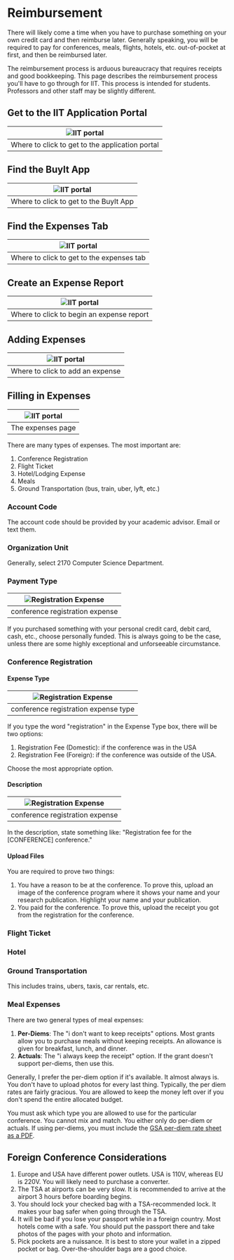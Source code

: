 # Reimbursement

There will likely come a time when you have to purchase something on your own
credit card and then reimburse later. Generally speaking, you will be required to pay for conferences, meals, flights, hotels, etc. out-of-pocket at first, and then be reimbursed later.

The reimbursement process is arduous bureaucracy that requires receipts and good
bookkeeping. This page describes the reimbursement process you'll have to go
through for IIT. This process is intended for students. Professors and other
staff may be slightly different.

## Get to the IIT Application Portal

| ![IIT portal](images/01-access-app-portal.png) |
|:--:|
|Where to click to get to the application portal|

## Find the BuyIt App

| ![IIT portal](images/02-app-portal.png) |
|:--:|
|Where to click to get to the BuyIt App|

## Find the Expenses Tab

| ![IIT portal](images/03-find-expense-report.png) |
|:--:|
|Where to click to get to the expenses tab|

## Create an Expense Report

| ![IIT portal](images/04-create-expense-report.png) |
|:--:|
|Where to click to begin an expense report|

## Adding Expenses

| ![IIT portal](images/05-create-expense.png) |
|:--:|
|Where to click to add an expense|

## Filling in Expenses

| ![IIT portal](images/06-expense-page.png) |
|:--:|
|The expenses page|

There are many types of expenses. The most important are:
1. Conference Registration
2. Flight Ticket
3. Hotel/Lodging Expense
4. Meals
5. Ground Transportation (bus, train, uber, lyft, etc.)

### Account Code

The account code should be provided by your academic advisor.
Email or text them.

### Organization Unit

Generally, select 2170 Computer Science Department. 

### Payment Type

| ![Registration Expense](images/07-payment-type.png) |
|:--:|
|conference registration expense|

If you purchased something with your personal credit card, debit card, cash,
etc., choose personally funded. This is always going to be the case,
unless there are some highly exceptional and unforseeable circumstance.

### Conference Registration

#### Expense Type

| ![Registration Expense](images/08-registration.png) |
|:--:|
|conference registration expense type|

If you type the word "registration" in the Expense Type box, there will
be two options:
1. Registration Fee (Domestic): if the conference was in the USA
2. Registration Fee (Foreign): if the conference was outside of the USA.

Choose the most appropriate option.

#### Description

| ![Registration Expense](images/09-registration-description.png) |
|:--:|
|conference registration expense|

In the description, state something like:
"Registration fee for the [CONFERENCE] conference."

#### Upload Files

You are required to prove two things:
1. You have a reason to be at the conference. To prove this, upload an image of the conference program where it shows your name and your research publication. Highlight your name and your publication.
2. You paid for the conference. To prove this, upload the receipt you got from the registration for the conference.

### Flight Ticket

### Hotel

### Ground Transportation

This includes trains, ubers, taxis, car rentals, etc.

### Meal Expenses

There are two general types of meal expenses:
1. **Per-Diems**: The "i don't want to keep receipts" options. Most grants
allow you to purchase meals without keeping receipts. An allowance is given
for breakfast, lunch, and dinner.
2. **Actuals**: The "i always keep the receipt" option. If the grant doesn't
support per-diems, then use this.

Generally, I prefer the per-diem option if it's available. It almost always is.
You don't have to upload photos for every last thing. Typically, the per diem
rates are fairly gracious. You are allowed to keep the money left over if you
don't spend the entire allocated budget.

You must ask which type you are allowed to use for the particular conference. You cannot mix and match. You either only do per-diem or actuals. If using per-diems, you must include the [GSA per-diem rate sheet as a PDF](https://www.gsa.gov/travel/plan-book/per-diem-rates). 

## Foreign Conference Considerations

1. Europe and USA have different power outlets. USA is 110V, whereas EU is 220V.
You will likely need to purchase a converter.
2. The TSA at airports can be very slow. It is recommended to arrive at the
airport 3 hours before boarding begins.
3. You should lock your checked bag with a TSA-recommended lock. It makes
your bag safer when going through the TSA.
4. It will be bad if you lose your passport while in a foreign country. Most
hotels come with a safe. You should put the passport there and take photos
of the pages with your photo and information.
5. Pick pockets are a nuissance. It is best to store your wallet in a zipped
pocket or bag. Over-the-shoulder bags are a good choice.
